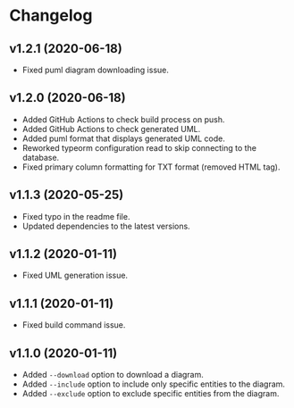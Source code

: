 # Changelog

## v1.2.1 (2020-06-18)
- Fixed puml diagram downloading issue.

## v1.2.0 (2020-06-18)
- Added GitHub Actions to check build process on push.
- Added GitHub Actions to check generated UML.
- Added puml format that displays generated UML code.
- Reworked typeorm configuration read to skip connecting to the database.
- Fixed primary column formatting for TXT format (removed HTML tag).

## v1.1.3 (2020-05-25)
- Fixed typo in the readme file.
- Updated dependencies to the latest versions.

## v1.1.2 (2020-01-11) 
- Fixed UML generation issue.

## v1.1.1 (2020-01-11)

- Fixed build command issue.

## v1.1.0 (2020-01-11)

- Added `--download` option to download a diagram.
- Added `--include` option to include only specific entities to the diagram.
- Added `--exclude` option to exclude specific entities from the diagram.
